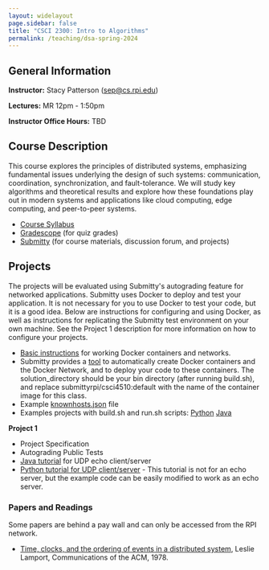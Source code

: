 ```yaml
---
layout: widelayout
page.sidebar: false
title: "CSCI 2300: Intro to Algorithms"
permalink: /teaching/dsa-spring-2024
---
```



## General Information
**Instructor:** Stacy Patterson (sep@cs.rpi.edu)

**Lectures:** MR 12pm - 1:50pm

**Instructor Office Hours:**  TBD

## Course Description
This course explores the principles of distributed systems, 
emphasizing fundamental issues underlying the design of such systems: 
communication, coordination, synchronization, and fault-tolerance. 
We will study key algorithms and theoretical results
and explore how these foundations play out in modern systems and applications 
like cloud computing, edge computing, and peer-to-peer systems.

- [Course Syllabus](#)
- [Gradescope](https://www.gradescope.com/) (for quiz grades)
- [Submitty](https://submitty.cs.rpi.edu/) (for course materials, discussion forum, and projects)

## Projects
The projects will be evaluated using Submitty's autograding feature for networked applications. 
Submitty uses Docker to deploy and test your application. It is not necessary for you to use 
Docker to test your code, but it is a good idea. Below are instructions for configuring and using Docker, 
as well as instructions for replicating the Submitty test environment on your own machine. 
See the Project 1 description for more information on how to configure your projects.

- [Basic instructions](dsa/docker_info.html) for working Docker containers and networks.
- Submitty provides a [tool](https://github.com/Submitty/StudentTools/tree/main/network_generator) to automatically create Docker containers and the Docker Network, and to deploy your code to these containers. The solution_directory should be your bin directory (after running build.sh), and replace submittyrpi/csci4510:default with the name of the container image for this class.
- Example [knownhosts.json](dsa/knownhosts.json) file
- Examples projects with build.sh and run.sh scripts: [Python](dsa/python.zip)   [Java](java.zip)

**Project 1**
- Project Specification
- Autograding Public Tests
- [Java tutorial](https://www.baeldung.com/udp-in-java) for UDP echo client/server
- [Python tutorial for UDP client/server](https://pythontic.com/modules/socket/udp-client-server-example) - This tutorial is not for an echo server, but the example code can be easily modified to work as an echo server.

### Papers and Readings
Some papers are behind a pay wall and can only be accessed from the RPI network.

- [Time, clocks, and the ordering of events in a distributed system](https://www.microsoft.com/en-us/research/publication/time-clocks-ordering-events-distributed-system/), Leslie Lamport, Communications of the ACM, 1978.


